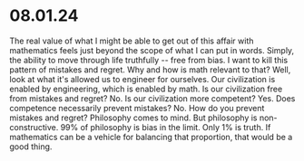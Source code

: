 # 08.01.24

The real value of what I might be able to get out of this affair with mathematics feels just beyond the scope of what I can put in words.
Simply, the ability to move through life truthfully -- free from bias.
I want to kill this pattern of mistakes and regret.
Why and how is math relevant to that?
Well, look at what it's allowed us to engineer for ourselves.
Our civilization is enabled by engineering, which is enabled by math.
Is our civilization free from mistakes and regret? No.
Is our civilization more competent? Yes.
Does competence necessarily prevent mistakes? No.
How do you prevent mistakes and regret?
Philosophy comes to mind.
But philosophy is non-constructive.
99% of philosophy is bias in the limit.
Only 1% is truth.
If mathematics can be a vehicle for balancing that proportion, that would be a good thing.
